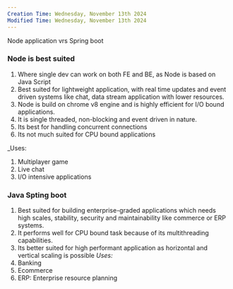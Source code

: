 ```yaml
---
Creation Time: Wednesday, November 13th 2024
Modified Time: Wednesday, November 13th 2024
---
```

Node application vrs Spring boot 

### Node is best suited 
1. Where single dev can work on both FE and BE, as Node is based on Java Script
2. Best suited for lightweight application, with real time updates and event driven systems like chat, data stream application with lower resources.
3. Node is build on chrome v8 engine and is highly efficient for I/O bound applications.
4. It is single threaded, non-blocking and event driven in nature. 
5. Its best for handling concurrent connections
6. Its not much suited for CPU bound applications

_Uses:
1. Multiplayer game
2. Live chat
3. I/O intensive applications

### Java Spting boot
1. Best suited for building enterprise-graded applications which needs high scales, stability, security and maintainability like commerce or ERP systems.
2. It performs well for CPU bound task because of its multithreading capabilities.
3. Its better suited for high performant application as horizontal and vertical scaling is possible 
_Uses:_
1. Banking
2. Ecommerce
3. ERP: Enterprise resource planning




